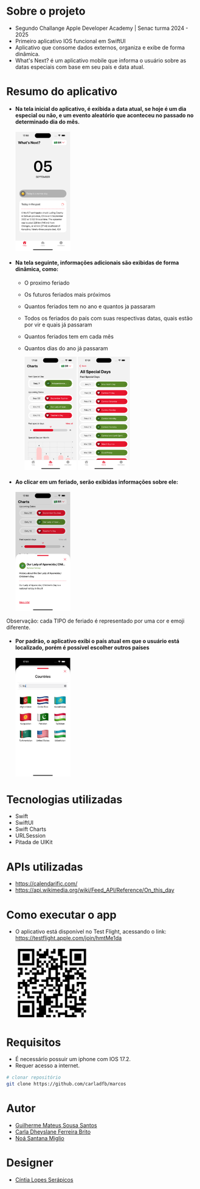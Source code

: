 # Sobre o projeto

- Segundo Challange Apple Developer Academy | Senac turma 2024 - 2025
- Primeiro aplicativo IOS funcional em SwiftUI
- Aplicativo que consome dados externos, organiza e exibe de forma dinâmica.
- What's Next? é um aplicativo mobile que informa o usuário sobre as datas especiais com base em seu país e data atual.

# Resumo do aplicativo

- #### Na tela inicial do aplicativo, é exibida a data atual, se hoje é um dia especial ou não, e um evento aleatório que aconteceu no passado no determinado dia do mês.

      

     <img width="30%" src="https://github.com/carladfb/marcos/blob/main/Assets/telaInicial.png"/>

- #### Na tela seguinte, informações adicionais são exibidas de forma dinâmica, como:

   - O proximo feriado
   - Os futuros feriados mais próximos
   - Quantos feriados tem no ano e quantos ja passaram
   - Todos os feriados do país com suas respectivas datas, quais estão por vir e quais já passaram
   - Quantos feriados tem em cada mês
   - Quantos dias do ano já passaram

      <div style="display-flex">
         <img width="30%" src="https://github.com/carladfb/marcos/blob/main/Assets/telaDados.png"/>
         <img width="30%" src="https://github.com/carladfb/marcos/blob/main/Assets/telaTodasAsDatas.png"/>
      </div>
 
   

- #### Ao clicar em um feriado, serão exibidas informações sobre ele:


     <img width="30%" src="https://github.com/carladfb/marcos/blob/main/Assets/sheetInformacoesDia.png"/>

Observação: cada TIPO de feriado é representado por uma cor e emoji diferente.

- #### Por padrão, o aplicativo exibi o país atual em que o usuário está localizado, porém é possível escolher outros países


     <img width="30%" src="https://github.com/carladfb/marcos/blob/main/Assets/sheetBuscarPais.png"/>
  
# Tecnologias utilizadas
- Swift
- SwiftUI
- Swift Charts
- URLSession
- Pitada de UIKit

# APIs utilizadas
- https://calendarific.com/
- https://api.wikimedia.org/wiki/Feed_API/Reference/On_this_day

# Como executar o app

- O aplicativo está disponível no Test Flight, acessando o link: https://testflight.apple.com/join/hmtMe1da

  <img width="40%" src="https://github.com/carladfb/marcos/blob/main/Assets/qrcode.jpeg"/>
  
# Requisitos

- É necessário possuir um iphone com IOS 17.2.
- Requer acesso a internet.
  
```bash
# clonar repositório
git clone https://github.com/carladfb/marcos
```

# Autor

- [Guilherme Mateus Sousa Santos](https://github.com/Domiuau)
- [Carla Dheyslane Ferreira Brito](https://github.com/carladfb) 
- [Noá Santana Miglio](https://github.com/Noivtroivsky)

# Designer

- [Cíntia Lopes Serápicos](https://www.behance.net/cintiaserapicos1)

